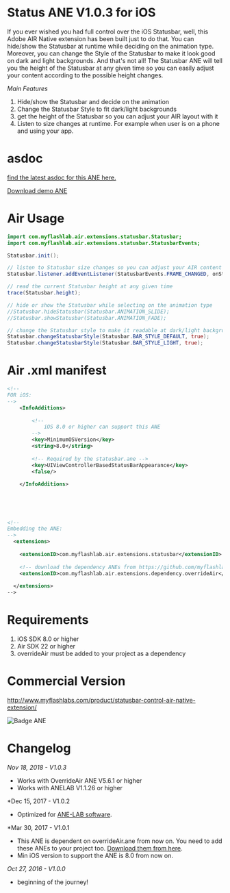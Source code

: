 # Status ANE V1.0.3 for iOS
If you ever wished you had full control over the iOS Statusbar, well, this Adobe AIR Native extension has been built just to do that. You can hide/show the Statusbar at runtime while deciding on the animation type. Moreover, you can change the Style of the Statusbar to make it look good on dark and light backgrounds. And that's not all! The Statusbar ANE will tell you the height of the Statusbar at any given time so you can easily adjust your content according to the possible height changes.

*Main Features*
1. Hide/show the Statusbar and decide on the animation
2. Change the Statusbar Style to fit dark/light backgrounds
3. get the height of the Statusbar so you can adjust your AIR layout with it
4. Listen to size changes at runtime. For example when user is on a phone and using your app.

# asdoc
[find the latest asdoc for this ANE here.](http://myflashlab.github.io/asdoc/index.html?com/myflashlab/air/extensions/statusbar/package-detail.html)  

[Download demo ANE](https://github.com/myflashlab/Status-ANE/tree/master/AIR/lib)

# Air Usage
```actionscript
import com.myflashlab.air.extensions.statusbar.Statusbar;
import com.myflashlab.air.extensions.statusbar.StatusbarEvents;

Statusbar.init();

// listen to Statusbar size changes so you can adjust your AIR content based on it.
Statusbar.listener.addEventListener(StatusbarEvents.FRAME_CHANGED, onStatusbarFrameChanged);

// read the current Statusbar height at any given time
trace(Statusbar.height);

// hide or show the Statusbar while selecting on the animation type
//Statusbar.hideStatusbar(Statusbar.ANIMATION_SLIDE);
//Statusbar.showStatusbar(Statusbar.ANIMATION_FADE);

// change the Statusbar style to make it readable at dark/light backgrounds
Statusbar.changeStatusbarStyle(Statusbar.BAR_STYLE_DEFAULT, true);
Statusbar.changeStatusbarStyle(Statusbar.BAR_STYLE_LIGHT, true);
```

# Air .xml manifest
```xml
<!--
FOR iOS:
-->
	<InfoAdditions>
		
		<!--
			iOS 8.0 or higher can support this ANE
		-->
		<key>MinimumOSVersion</key>
		<string>8.0</string>
		
		<!-- Required by the statusbar.ane -->
		<key>UIViewControllerBasedStatusBarAppearance</key>
		<false/>
		
	</InfoAdditions>
	
	
	
	
	
<!--
Embedding the ANE:
-->
  <extensions>
	
	<extensionID>com.myflashlab.air.extensions.statusbar</extensionID>
	
	<!-- download the dependency ANEs from https://github.com/myflashlab/common-dependencies-ANE -->
	<extensionID>com.myflashlab.air.extensions.dependency.overrideAir</extensionID>
	
  </extensions>
-->
```

# Requirements 
1. iOS SDK 8.0 or higher
2. Air SDK 22 or higher
3. overrideAir must be added to your project as a dependency

# Commercial Version
http://www.myflashlabs.com/product/statusbar-control-air-native-extension/

![Badge ANE](http://www.myflashlabs.com/wp-content/uploads/2016/10/product_adobe-air-ane-extension-statusbar-595x738.jpg)

# Changelog
*Nov 18, 2018 - V1.0.3*
* Works with OverrideAir ANE V5.6.1 or higher
* Works with ANELAB V1.1.26 or higher

*Dec 15, 2017 - V1.0.2
* Optimized for [ANE-LAB software](https://github.com/myflashlab/ANE-LAB).

*Mar 30, 2017 - V1.0.1
* This ANE is dependent on overrideAir.ane from now on. You need to add these ANEs to your project too. [Download them from here](https://github.com/myflashlab/common-dependencies-ANE).
* Min iOS version to support the ANE is 8.0 from now on.

*Oct 27, 2016 - V1.0.0*
* beginning of the journey!
